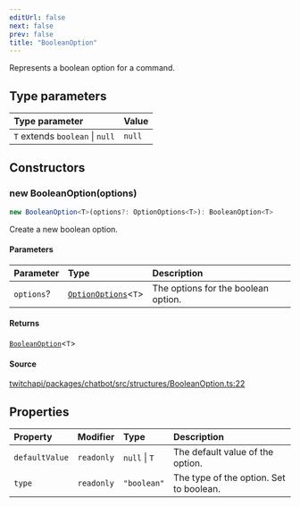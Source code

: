 ```yaml
---
editUrl: false
next: false
prev: false
title: "BooleanOption"
---
```


Represents a boolean option for a command.

## Type parameters

| Type parameter | Value |
| :------ | :------ |
| `T` extends `boolean` \| `null` | `null` |

## Constructors

### new BooleanOption(options)

```ts
new BooleanOption<T>(options?: OptionOptions<T>): BooleanOption<T>
```

Create a new boolean option.

#### Parameters

| Parameter | Type | Description |
| :------ | :------ | :------ |
| `options`? | [`OptionOptions`](/api/chatbot/interfaces/optionoptions/)\<`T`\> | The options for the boolean option. |

#### Returns

[`BooleanOption`](/api/chatbot/classes/booleanoption/)\<`T`\>

#### Source

[twitchapi/packages/chatbot/src/structures/BooleanOption.ts:22](https://github.com/pablornc/twitchapi//blob/f8a75ccd701e54db4c91e2b0128974da23f25d14/packages/chatbot/src/structures/BooleanOption.ts#L22)

## Properties

| Property | Modifier | Type | Description |
| :------ | :------ | :------ | :------ |
| `defaultValue` | `readonly` | `null` \| `T` | The default value of the option. |
| `type` | `readonly` | `"boolean"` | The type of the option. Set to boolean. |
